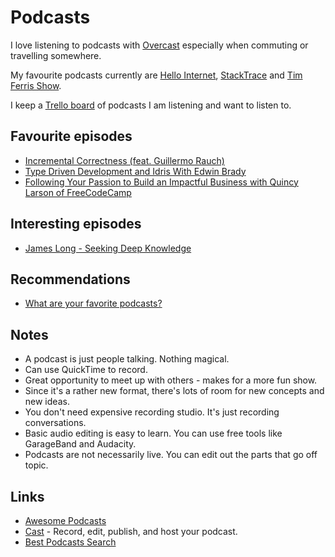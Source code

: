 # Podcasts
I love listening to podcasts with [Overcast](https://overcast.fm) especially when commuting or travelling somewhere.

My favourite podcasts currently are [Hello Internet](http://www.hellointernet.fm), [StackTrace](https://stacktracepodcast.fm/) and [Tim Ferris Show](https://overcast.fm/itunes863897795/the-tim-ferriss-show).

I keep a [Trello board](https://trello.com/b/Wtr04eGQ) of podcasts I am listening and want to listen to.

## Favourite episodes
- [Incremental Correctness (feat. Guillermo Rauch)](https://spectrum.chat/thread/e3e27c4b-2a80-4a44-a5d8-c23ab07a7b06)
- [Type Driven Development and Idris With Edwin Brady](https://corecursive.com/006-type-driven-development-and-idris-with-edwin-brady)
- [Following Your Passion to Build an Impactful Business with Quincy Larson of FreeCodeCamp](https://www.indiehackers.com/podcast/056-quincy-larson-of-freecodecamp)

## Interesting episodes
- [James Long - Seeking Deep Knowledge](http://developeronfire.com/podcast/episode-329-james-long-seeking-deep-knowledge)

## Recommendations
- [What are your favorite podcasts?](https://www.indiehackers.com/forum/what-are-your-favorite-podcasts-8a45ac25ee)

## Notes
- A podcast is just people talking. Nothing magical.
- Can use QuickTime to record.
- Great opportunity to meet up with others - makes for a more fun show.
- Since it's a rather new format, there's lots of room for new concepts and new ideas.
- You don't need expensive recording studio. It's just recording conversations.
- Basic audio editing is easy to learn. You can use free tools like GarageBand and Audacity.
- Podcasts are not necessarily live. You can edit out the parts that go off topic.

## Links
- [Awesome Podcasts](https://github.com/learn-anything/podcasts#readme)
- [Cast](https://tryca.st/) - Record, edit, publish, and host your podcast.
- [Best Podcasts Search](https://bestpodcasts.com)